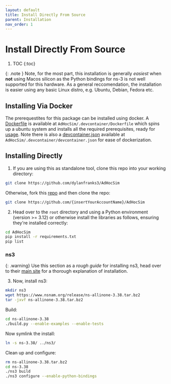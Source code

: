 ```yaml
---
layout: default
title: Install Directly From Source
parent: Installation
nav_order: 1
---
```

# Install Directly From Source
1. TOC
{:toc}

{: .note }
Note, for the most part, this installation is generally *easiest* when **not** using Macos silicon as the Python bindings for ns-3 is not well supported for this hardware. As a general reccomendation, the installation is easier using any basic Linux distro, e.g. Ubuntu, Debian, Fedora etc. 
## Installing Via Docker
The prerequestites for this package can be installed using docker. A [Dockerfile](https://github.com/dylanfranks3/AdHocSim/blob/testingSim/.devcontainer/Dockerfile) is available at `AdHocSim/.devcontainer/Dockerfile` which spins up a ubuntu system and installs all the required prerequisites, ready for [usage](/docs/usage/index.html). Note there is also a [devcontainer.json](https://github.com/dylanfranks3/AdHocSim/blob/testingSim/.devcontainer/devcontainer.json) available at `AdHocSim/.devcontainer/devcontainer.json` for ease of dockerization. 
## Installing Directly
1. If you are using this as standalone tool, clone this repo into your working directory:
``` bash
git clone https://github.com/dylanfranks3/AdHocSim
```
Otherwise, fork this [repo](https://github.com/dylanfranks3/AdHocSim/fork) and then clone the repo:
``` bash
git clone https://github.com/{insertYourAccountName}/AdHocSim
```
2. Head over to the `root` directory and using a Python environment (version >= 3.12) or otherwise install the libraries as follows, ensuring they're installed correctly:
``` bash
cd AdHocSim 
pip install -r requirements.txt
pip list
``` 

### ns3

{: .warning}
Use this section as a *rough guide* for installing ns3, head over to their [main site](https://www.nsnam.org/) for a thorough explanation of installation. 

3. Now, install ns3: 
``` bash
mkdir ns3 
wget https://www.nsnam.org/release/ns-allinone-3.38.tar.bz2
tar -jxvf ns-allinone-3.38.tar.bz2
```
Build:
``` bash
cd ns-allinone-3.38
./build.py --enable-examples --enable-tests
```
Now symlink the install:
``` bash
ln -s ns-3.38/ ../ns3/
```
Clean up and configure:
``` bash
rm ns-allinone-3.38.tar.bz2
cd ns-3.38
./ns3 build
./ns3 configure --enable-python-bindings
```
